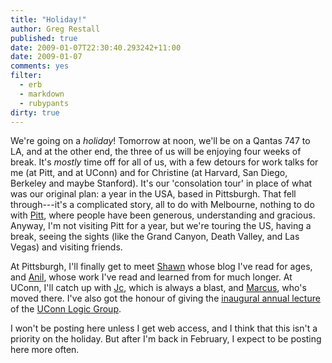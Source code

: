 ```yaml
---
title: "Holiday!"
author: Greg Restall
published: true
date: 2009-01-07T22:30:40.293242+11:00
date: 2009-01-07 
comments: yes
filter:
  - erb
  - markdown
  - rubypants
dirty: true
---
```

We're going on a _holiday_! Tomorrow at noon, we'll be on a Qantas 747 to LA, and at the other end, the three of us will be enjoying four weeks of break.  It's *mostly* time off for all of us, with a few detours for work talks for me (at Pitt, and at UConn) and for Christine (at Harvard, San Diego, Berkeley and maybe Stanford).  It's our 'consolation tour' in place of what was our original plan: a year in the USA, based in Pittsburgh.  That fell through---it's a complicated story, all to do with Melbourne, nothing to do with [Pitt](http://pitt.edu/~philosop), where people have been generous, understanding and gracious.  Anyway, I'm not visiting Pitt for a year, but we're touring the US, having a break, seeing the sights (like the Grand Canyon, Death Valley, and Las Vegas) and visiting friends.

At Pittsburgh, I'll finally get to meet [Shawn](http://indexical.blogspot.com/) whose blog I've read for ages, and [Anil](http://www.pitt.edu/~philosop/people/gupta.html), whose work I've read and learned from for much longer.   At UConn, I'll catch up with [Jc](http://web.me.com/jcbeall/), which is always a blast, and [Marcus](http://homepages.uconn.edu/~mar08022/), who's moved there.  I've also got the honour of giving the [inaugural annual lecture](http://logic.uconn.edu/lecture.php) of the [UConn Logic Group](http://logic.uconn.edu). 

I won't be posting here unless I get web access, and I think that this isn't a priority on the holiday.  But after I'm back in February, I expect to be posting here more often.